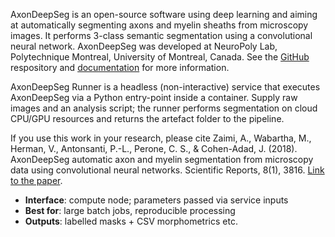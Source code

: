 AxonDeepSeg is an open-source software using deep learning and aiming at automatically segmenting axons and myelin sheaths from microscopy images. It performs 3-class semantic segmentation using a convolutional neural network. AxonDeepSeg was developed at NeuroPoly Lab, Polytechnique Montreal, University of Montreal, Canada. See the [GitHub](https://github.com/axondeepseg/axondeepseg/) respository and [documentation](https://axondeepseg.readthedocs.io/en/latest/index.html) for more information.

AxonDeepSeg Runner is a headless (non-interactive) service that executes AxonDeepSeg via a Python entry-point inside a container. Supply raw images and an analysis script; the runner performs segmentation on cloud CPU/GPU resources and returns the artefact folder to the pipeline. 

If you use this work in your research, please cite Zaimi, A., Wabartha, M., Herman, V., Antonsanti, P.-L., Perone, C. S., & Cohen-Adad, J. (2018). AxonDeepSeg automatic axon and myelin segmentation from microscopy data using convolutional neural networks. Scientific Reports, 8(1), 3816. [Link to the paper](https://doi.org/10.1038/s41598-018-22181-4).

- **Interface**: compute node; parameters passed via service inputs
- **Best for**: large batch jobs, reproducible processing
- **Outputs**: labelled masks + CSV morphometrics etc.

